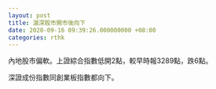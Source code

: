 ```yaml
---
layout: post
title: 滬深股市開市後向下
date: 2020-09-16 09:39:26.000000000 +08:00
categories: rthk
---
```


內地股市偏軟。上證綜合指數低開2點，較早時報3289點，跌6點。

深證成份指數同創業板指數都向下。
